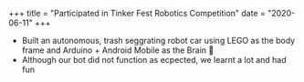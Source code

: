 +++
title = "Participated in Tinker Fest Robotics Competition"
date = "2020-06-11"
+++

- Built an autonomous, trash seggrating robot car using LEGO as the body frame and Arduino + Android Mobile as the Brain 🧠
- Although our bot did not function as ecpected, we learnt a lot and had fun